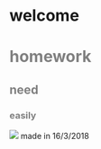 
# welcome
<h1 style="color: gray">homework</h1>
<h2 style="color: gray">need</h2>
<h3 style="color: gray">easily</h3>
<img src="https://ss0.baidu.com/6ONWsjip0QIZ8tyhnq/it/u=4146661782,2770690687&fm=173&s=09124F919EB24FB7CE8C3CC00300B032&w=400&h=235&img.JPEG">
<fin>made in 16/3/2018</fin>

